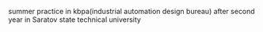 summer practice in kbpa(industrial automation design bureau) after second year in Saratov state technical university
